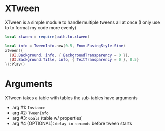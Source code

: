 # XTween
XTween is a simple module to handle multiple tweens all at once
(I only use to to format my code more evenly)

```lua
local xtween = require(path.to.xtween)

local info = TweenInfo.new(0.5, Enum.EasingStyle.Sine)
xtween({
  {UI.Background, info, { BackgroundTransparency = 0 }},
  {UI.Background.Title, info, { TextTransparency = 0 }, 0.5}
}):Play()
```

# Arguments
XTween takes a table with tables
the sub-tables have arguments

* arg #1: `Instance`
* arg #2: `TweenInfo`
* arg #3: `Goals` (table w/ properties)
* arg #4 (OPTIONAL): `delay in seconds` before tween starts
